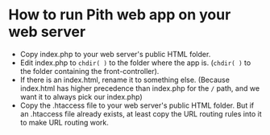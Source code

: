 
# How to run Pith web app on your web server

- Copy index.php to your web server's public HTML folder.
- Edit index.php to `chdir( )` to the folder where the app is. (`chdir( )` to the folder containing the front-controller).
- If there is an index.html, rename it to something else. (Because index.html has higher precedence than index.php for the `/` path, and we want it to always pick our index.php)
- Copy the .htaccess file to your web server's public HTML folder. But if an .htaccess file already exists, at least copy the URL routing rules into it to make URL routing work.